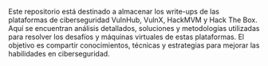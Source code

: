 Este repositorio está destinado a almacenar los write-ups de las plataformas de ciberseguridad VulnHub, VulnX, HackMVM y Hack The Box. 
Aquí se encuentran análisis detallados, soluciones y metodologías utilizadas para resolver los desafíos y máquinas virtuales de estas plataformas. 
El objetivo es compartir conocimientos, técnicas y estrategias para mejorar las habilidades en ciberseguridad.
